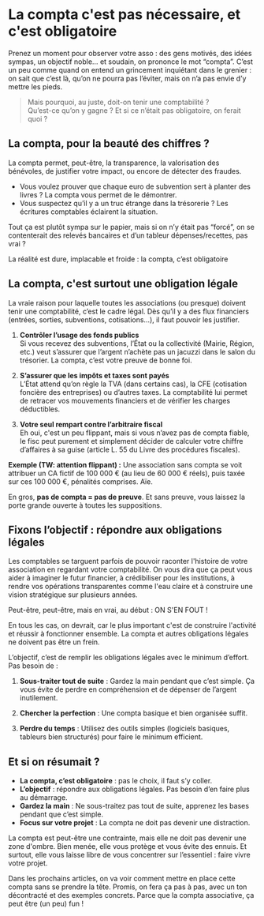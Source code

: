 # La compta c'est pas nécessaire, et c'est obligatoire

Prenez un moment pour observer votre asso : des gens motivés, des idées sympas, un objectif noble… et soudain, on prononce le mot “compta”. C’est un peu comme quand on entend un grincement inquiétant dans le grenier : on sait que c’est là, qu’on ne pourra pas l’éviter, mais on n’a pas envie d’y mettre les pieds.

> Mais pourquoi, au juste, doit-on tenir une comptabilité ?  
> Qu’est-ce qu’on y gagne ? Et si ce n’était pas obligatoire, on ferait quoi ?

## La compta, pour la beauté des chiffres ?

La compta permet, peut-être, la transparence, la valorisation des bénévoles, de justifier votre impact, ou encore de détecter des fraudes.

- Vous voulez prouver que chaque euro de subvention sert à planter des livres ? La compta vous permet de le démontrer.
- Vous suspectez qu’il y a un truc étrange dans la trésorerie ? Les écritures comptables éclairent la situation.

Tout ça est plutôt sympa sur le papier, mais si on n’y était pas “forcé”, on se contenterait des relevés bancaires et d’un tableur dépenses/recettes, pas vrai ?

La réalité est dure, implacable et froide : la compta, c’est obligatoire

## La compta, c'est surtout une obligation légale

La vraie raison pour laquelle toutes les associations (ou presque) doivent tenir une comptabilité, c’est le cadre légal. Dès qu’il y a des flux financiers (entrées, sorties, subventions, cotisations…), il faut pouvoir les justifier.

1. **Contrôler l’usage des fonds publics**  
   Si vous recevez des subventions, l’État ou la collectivité (Mairie, Région, etc.) veut s’assurer que l’argent n’achète pas un jacuzzi dans le salon du trésorier. La compta, c’est votre preuve de bonne foi.

2. **S’assurer que les impôts et taxes sont payés**  
   L’État attend qu’on règle la TVA (dans certains cas), la CFE (cotisation foncière des entreprises) ou d’autres taxes. La comptabilité lui permet de retracer vos mouvements financiers et de vérifier les charges déductibles.

3. **Votre seul rempart contre l’arbitraire fiscal**  
   Eh oui, c'est un peu flippant, mais si vous n’avez pas de compta fiable, le fisc peut purement et simplement décider de calculer votre chiffre d’affaires à sa guise (article L. 55 du Livre des procédures fiscales).

**Exemple (TW: attention flippant) :** Une association sans compta se voit attribuer un CA fictif de 100 000 € (au lieu de 60 000 € réels), puis taxée sur ces 100 000 €, pénalités comprises. Aïe.

En gros, **pas de compta = pas de preuve**. Et sans preuve, vous laissez la porte grande ouverte à toutes les suppositions.

## Fixons l’objectif : répondre aux obligations légales

Les comptables se targuent parfois de pouvoir raconter l'histoire de votre association en regardant votre comptabilité. On vous dira que ça peut vous aider à imaginer le futur financier, à crédibiliser pour les institutions, à rendre vos opérations transparentes comme l'eau claire et à construire une vision stratégique sur plusieurs années.

Peut-être, peut-être, mais en vrai, au début : ON S'EN FOUT !

En tous les cas, on devrait, car le plus important c'est de construire l'activité et réussir à fonctionner ensemble. La compta et autres obligations légales ne doivent pas être un frein.

L’objectif, c’est de remplir les obligations légales avec le minimum d’effort. Pas besoin de :

1. **Sous-traiter tout de suite** : Gardez la main pendant que c’est simple. Ça vous évite de perdre en compréhension et de dépenser de l’argent inutilement.

2. **Chercher la perfection** : Une compta basique et bien organisée suffit.

3. **Perdre du temps** : Utilisez des outils simples (logiciels basiques, tableurs bien structurés) pour faire le minimum efficient.

## Et si on résumait ?

- **La compta, c’est obligatoire** : pas le choix, il faut s’y coller.
- **L’objectif** : répondre aux obligations légales. Pas besoin d’en faire plus au démarrage.
- **Gardez la main** : Ne sous-traitez pas tout de suite, apprenez les bases pendant que c’est simple.
- **Focus sur votre projet** : La compta ne doit pas devenir une distraction.

La compta est peut-être une contrainte, mais elle ne doit pas devenir une zone d'ombre. Bien menée, elle vous protège et vous évite des ennuis. Et surtout, elle vous laisse libre de vous concentrer sur l’essentiel : faire vivre votre projet.

Dans les prochains articles, on va voir comment mettre en place cette compta sans se prendre la tête. Promis, on fera ça pas à pas, avec un ton décontracté et des exemples concrets. Parce que la compta associative, ça peut être (un peu) fun !
